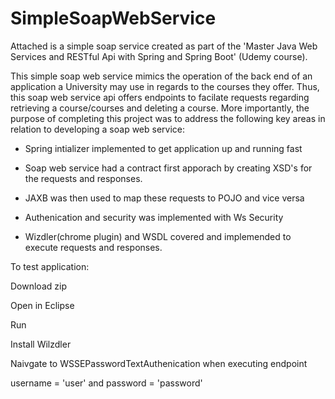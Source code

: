 # SimpleSoapWebService

Attached is a simple soap service created as part of the 'Master Java Web Services and RESTful Api with Spring and Spring Boot' (Udemy course).

This simple soap web service mimics the operation of the back end of an application a University may use in regards to the courses they offer. Thus, this soap web service api offers endpoints to facilate requests regarding retrieving a course/courses and deleting a course. More importantly, the purpose of completing this project was to address the following key areas in relation to developing a soap web service:

- Spring intializer implemented to get application up and running fast

- Soap web service had a contract first apporach by creating XSD's for the requests and responses. 

- JAXB was then used to map these requests to POJO and vice versa

- Authenication and security was implemented with Ws Security

- Wizdler(chrome plugin) and WSDL covered and implemended to execute requests and responses.


To test application:

Download zip

Open in Eclipse

Run

Install Wilzdler

Naivgate to WSSEPasswordTextAuthenication when executing endpoint

username = 'user' and password = 'password'



